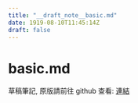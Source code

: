 ```yaml
---
title: "__draft_note__basic.md"
date: 1919-08-10T11:45:14Z
draft: false
---
```


# basic.md

草稿筆記, 原版請前往 github 查看: [連結](https:/github.com/tinghaolai/just-random-note/blob/master/kubernetes/basic.md)